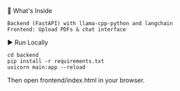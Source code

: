 📁 What's Inside

    Backend (FastAPI) with llama-cpp-python and langchain
    Frontend: Upload PDFs & chat interface

▶️ Run Locally

    cd backend
    pip install -r requirements.txt
    uvicorn main:app --reload
Then open frontend/index.html in your browser.
